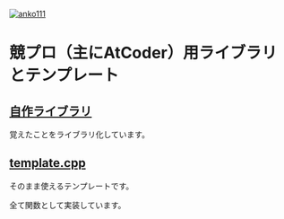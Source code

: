 [![anko111](https://img.shields.io/endpoint?url=https%3A%2F%2Fatcoder-badges.now.sh%2Fapi%2Fatcoder%2Fjson%2Fanko111)](https://atcoder.jp/users/anko111)

# 競プロ（主にAtCoder）用ライブラリとテンプレート

## [自作ライブラリ](my-library)

覚えたことをライブラリ化しています。

## [template.cpp](template.cpp)

そのまま使えるテンプレートです。

全て関数として実装しています。

